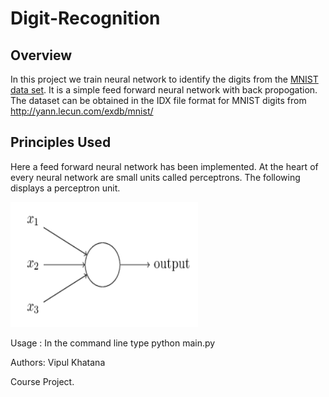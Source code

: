 # Digit-Recognition

## Overview
In this project we train neural network to identify the digits from the [MNIST data set](https://en.wikipedia.org/wiki/MNIST_database). It is a simple feed forward neural network with back propogation. The dataset can be obtained in the IDX file format for MNIST digits from http://yann.lecun.com/exdb/mnist/ 

## Principles Used 
Here a feed forward neural network has been implemented. At the heart of every neural network are small units called perceptrons. The following displays a perceptron unit. 

<img src="Perceptron.png" alt="Drawing" width="300" height="200"/>


Usage : In the command line type python main.py 

Authors: 
Vipul Khatana

Course Project. 
